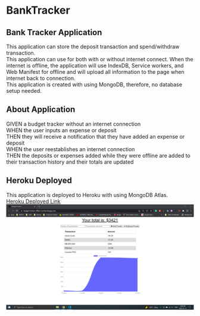 # BankTracker
## Bank Tracker Application
This application can store the deposit transaction and spend/withdraw transaction. <br/>
This application can use for both with or without internet connect. When the internet is offline, the application will use IndexDB, Service workers, 
and Web Manifest for offline and will upload all information to the page when internet back to connection. <br/>
This application is created with using MongoDB, therefore, no database setup needed. 

## About Application
GIVEN a budget tracker without an internet connection<br/>
WHEN the user inputs an expense or deposit<br/>
THEN they will receive a notification that they have added an expense or deposit<br/>
WHEN the user reestablishes an internet connection<br/>
THEN the deposits or expenses added while they were offline are added to their transaction history and their totals are updated<br/>

## Heroku Deployed
This application is deployed to Heroku with using MongoDB Atlas. <br/>
[Heroku Deployed Link](https://budget-tracker-offline-use.herokuapp.com/)
<img src="img/heroku_img.png"><br/>


